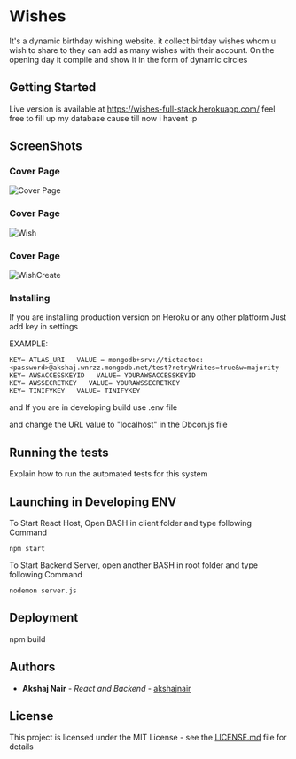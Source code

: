 # Wishes

It's a dynamic birthday wishing website.
it collect birtday wishes whom u wish to share to they can add as many wishes with their account.
On the opening day it compile and show it in the form of dynamic circles 


## Getting Started

Live version is available at https://wishes-full-stack.herokuapp.com/ feel free to fill up my database cause till now i havent :p

## ScreenShots
### Cover Page
![Cover Page](https://raw.githubusercontent.com/Akshajnair/wishes/master/Screenshots/cover.png)

### Cover Page
![Wish](https://raw.githubusercontent.com/Akshajnair/wishes/master/Screenshots/wish.png)

### Cover Page
![WishCreate](https://raw.githubusercontent.com/Akshajnair/wishes/master/Screenshots/Wish_create.png)

### Installing

If you are installing production version on Heroku or any other platform Just add key in settings 

EXAMPLE:

```
KEY= ATLAS_URI   VALUE = mongodb+srv://tictactoe:<password>@akshaj.wnrzz.mongodb.net/test?retryWrites=true&w=majority
KEY= AWSACCESSKEYID   VALUE= YOURAWSACCESSKEYID
KEY= AWSSECRETKEY   VALUE= YOURAWSSECRETKEY
KEY= TINIFYKEY   VALUE= TINIFYKEY
```

and If you are in developing build use .env file

and change the URL value to "localhost" in the Dbcon.js file

## Running the tests

Explain how to run the automated tests for this system

## Launching in Developing ENV
To Start React Host, Open BASH in client folder and type following Command
```
npm start
```
To Start Backend Server, open another BASH in root folder and type following Command
```
nodemon server.js
```

## Deployment

npm build

## Authors

* **Akshaj Nair** - *React and Backend* - [akshajnair](https://github.com/Akshajnair)

## License

This project is licensed under the MIT License - see the [LICENSE.md](LICENSE.md) file for details
